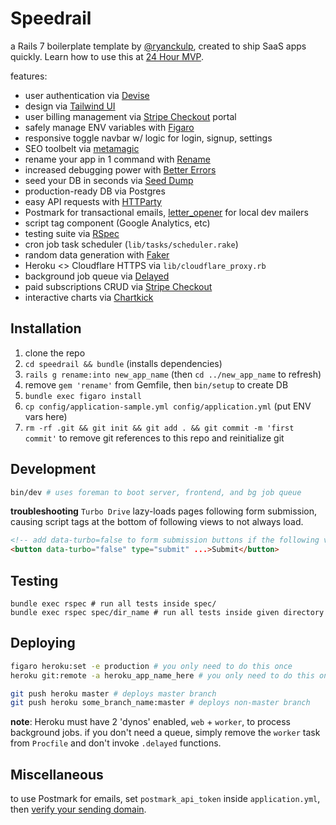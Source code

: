 # Speedrail
a Rails 7 boilerplate template by [@ryanckulp](https://twitter.com/ryanckulp), created to ship SaaS apps quickly. Learn how to use this at [24 Hour MVP](https://founderhacker.com/24-hour-mvp).

features:
* user authentication via [Devise](https://github.com/plataformatec/devise)
* design via [Tailwind UI](https://tailwindui.com/)
* user billing management via [Stripe Checkout](https://stripe.com/payments/checkout) portal
* safely manage ENV variables with [Figaro](https://github.com/laserlemon/figaro)
* responsive toggle navbar w/ logic for login, signup, settings
* SEO toolbelt via [metamagic](https://github.com/lassebunk/metamagic)
* rename your app in 1 command with [Rename](https://github.com/get/Rename)
* increased debugging power with [Better Errors](https://github.com/charliesome/better_errors)
* seed your DB in seconds via [Seed Dump](https://github.com/rroblak/seed_dump)
* production-ready DB via Postgres
* easy API requests with [HTTParty](https://github.com/jnunemaker/httparty)
* Postmark for transactional emails, [letter_opener](https://github.com/ryanb/letter_opener) for local dev mailers
* script tag component (Google Analytics, etc)
* testing suite via [RSpec](https://github.com/rspec/rspec-rails/)
* cron job task scheduler (`lib/tasks/scheduler.rake`)
* random data generation with [Faker](https://github.com/faker-ruby/faker)
* Heroku <> Cloudflare HTTPS via `lib/cloudflare_proxy.rb`
* background job queue via [Delayed](https://rubygems.org/gems/delayed)
* paid subscriptions CRUD via [Stripe Checkout](https://stripe.com/checkout)
* interactive charts via [Chartkick](https://chartkick.com)

## Installation
1. clone the repo
1. `cd speedrail && bundle` (installs dependencies)
1. `rails g rename:into new_app_name` (then `cd ../new_app_name` to refresh)
1. remove `gem 'rename'` from Gemfile, then `bin/setup` to create DB
1. `bundle exec figaro install`
1. `cp config/application-sample.yml config/application.yml` (put ENV vars here)
1. `rm -rf .git && git init && git add . && git commit -m 'first commit'` to remove git references to this repo and reinitialize git

## Development
```sh
bin/dev # uses foreman to boot server, frontend, and bg job queue
```

**troubleshooting**
`Turbo Drive` lazy-loads pages following form submission, causing script tags at the bottom of following views to not always load.

```html
<!-- add data-turbo=false to form submission buttons if the following view needs a full render -->
<button data-turbo="false" type="submit" ...>Submit</button>
```

## Testing
```
bundle exec rspec # run all tests inside spec/
bundle exec rspec spec/dir_name # run all tests inside given directory
```

## Deploying
```sh
figaro heroku:set -e production # you only need to do this once
heroku git:remote -a heroku_app_name_here # you only need to do this once
```

```sh
git push heroku master # deploys master branch
git push heroku some_branch_name:master # deploys non-master branch
```

**note**: Heroku must have 2 'dynos' enabled, `web` + `worker`, to process background jobs. if you don't need a queue, simply remove the `worker` task from `Procfile` and don't invoke `.delayed` functions.

## Miscellaneous
to use Postmark for emails, set `postmark_api_token` inside `application.yml`, then [verify your sending domain](https://account.postmarkapp.com/signature_domains/initialize_verification).
